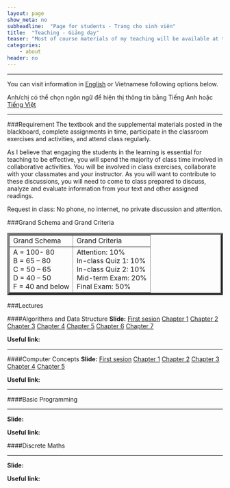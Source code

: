 ```yaml
---
layout: page
show_meta: no
subheadline:  "Page for students - Trang cho sinh viên"
title:  "Teaching - Giảng dạy"
teaser: "Most of course materials of my teaching will be available at this page."
categories:
    - about
header: no
---
```

<hr>

You can visit information in <a href="http://{{site.url}}//about/teaching-en/">English</a> or Vietnamese following options below. 

Anh/chị có thể chọn ngôn ngữ để hiện thị thông tin bằng Tiếng Anh hoặc <a href="http://{{site.url}}//about/teaching-vn/">Tiếng Việt</a>

<hr>

###Requirement
The textbook and the supplemental materials posted in the blackboard, complete assignments in time, participate in the classroom exercises and activities, and attend class regularly. 

As I believe that engaging the students in the learning is essential for teaching to be effective, you will spend the majority of class time involved in collaborative activities. You will be involved in class exercises, collaborate with your classmates and your instructor.  As you will want to contribute to these discussions, you will need to come to class prepared to discuss, analyze and evaluate information from your text and other assigned readings.

Request in class: No phone, no internet, no private discussion and attention. 

###Grand Schema and Grand Criteria
<center>
<table border="5">
	<tr>
		<td>
			Grand Schema
		</td>
		<td>
			Grand Criteria
		</td>
	</tr>
	<tr>
		<td>
			A = 100- 80<br>
			B = 65 – 80<br>
			C = 50 – 65<br>
			D = 40 – 50<br>
			F = 40 and below<br>
		</td>
		<td>
			Attention: 10%<br>
			In-class Quiz 1: 10%<br>
			In-class Quiz 2: 10%<br>	
			Mid-term Exam: 20%<br>
			Final Exam: 50%<br>
		</td>
	</tr>
</table>	
</center>

###Lectures

####Algorithms and Data Structure
**Slide:** [First sesion][1] [Chapter 1][2] [Chapter 2][3] [Chapter 3][4] [Chapter 4][5] [Chapter 5][6] [Chapter 6][7] [Chapter 7][8]   

**Useful link:**

<hr>

####Computer Concepts
**Slide:** [First sesion][9] [Chapter 1][10] [Chapter 2][11] [Chapter 3][12] [Chapter 4][13] [Chapter 5][14]    

**Useful link:** 

<hr>

####Basic Programming

<hr>

**Slide:** 

**Useful link:**

####Discrete Maths

<hr>

**Slide:** 

**Useful link:**


 [1]: https://drive.google.com/open?id=0BxBiM0OcuJd_LVdZb21ZUkhkWlk&authuser=0/
 [2]: https://drive.google.com/open?id=0BxBiM0OcuJd_LUhuc3dJVllsZ0k&authuser=0/
 [3]: https://drive.google.com/open?id=0BxBiM0OcuJd_MVZfNldfWWhjM0E&authuser=0/
 [4]: https://drive.google.com/open?id=0BxBiM0OcuJd_YzllWTRBVmV1V1k&authuser=0/ 
 [5]: https://drive.google.com/open?id=0BxBiM0OcuJd_VnlBLV9YYWY3VTg&authuser=0/
 [6]: https://drive.google.com/open?id=0BxBiM0OcuJd_eUM3ZGJqeUFlZTA&authuser=0/
 [7]: https://drive.google.com/open?id=0BxBiM0OcuJd_VkhSQW5TX1R0Rm8&authuser=0/
 [8]: https://drive.google.com/open?id=0BxBiM0OcuJd_SngtYWRYalpoQVU&authuser=0/
 [9]: https://drive.google.com/open?id=0BxBiM0OcuJd_cUZaSWlvLXpuaFk&authuser=0/
 [10]: https://drive.google.com/open?id=0BxBiM0OcuJd_MG9fdDF3dXFrRWs&authuser=0/
 [11]: https://drive.google.com/open?id=0BxBiM0OcuJd_UF9sVU50Rm5qTEk&authuser=0/
 [12]: https://drive.google.com/open?id=0BxBiM0OcuJd_bmNQbUpjaXNQM1U&authuser=0/
 [13]: https://drive.google.com/open?id=0BxBiM0OcuJd_OGZjakRoV2Y2S00&authuser=0/
 [14]: https://drive.google.com/open?id=0BxBiM0OcuJd_d2dYeVJrdDBnRTA&authuser=0/
 [15]: #